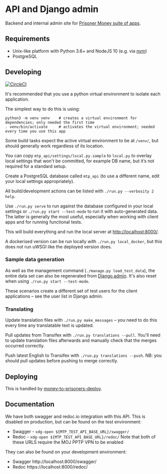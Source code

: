 # API and Django admin

Backend and internal admin site for [Prisoner Money suite of apps](https://github.com/ministryofjustice/money-to-prisoners).

## Requirements

- Unix-like platform with Python 3.6+ and NodeJS 10 (e.g. via [nvm](https://github.com/nvm-sh/nvm#nvmrc))
- PostgreSQL

## Developing

[![CircleCI](https://circleci.com/gh/ministryofjustice/money-to-prisoners-api.svg?style=svg)](https://circleci.com/gh/ministryofjustice/money-to-prisoners-api)

It's recommended that you use a python virtual environment to isolate each application.

The simplest way to do this is using:

```shell script
python3 -m venv venv    # creates a virtual environment for dependencies; only needed the first time
. venv/bin/activate     # activates the virtual environment; needed every time you use this app
```

Some build tasks expect the active virtual environment to be at `/venv/`, but should generally work regardless of
its location.

You can copy `mtp_api/settings/local.py.sample` to `local.py` to overlay local settings that won't be committed,
for example DB name, but it’s not required for a standard setup.

Create a PostgreSQL database called `mtp_api` (to use a different name, edit your local settings appropriately).

All build/development actions can be listed with `./run.py --verbosity 2 help`.

Use `./run.py serve` to run against the database configured in your local settings
or `./run.py start --test-mode` to run it with auto-generated data.
The latter is generally the most useful, especially when working with client apps and for running functional tests.

This will build everything and run the local server at [http://localhost:8000/](http://localhost:8000/).

A dockerised version can be run locally with `./run.py local_docker`,
but this does not run uWSGI like the deployed version does.

### Sample data generation

As well as the management command (`./manage.py load_test_data`), the entire data set can also be regenerated
from [Django admin](http://localhost:8000/admin/recreate-test-data/).
It's also reset when using `./run.py start --test-mode`.

These scenarios create a different set of test users for the client applications – see the user list in Django admin.

### Translating

Update translation files with `./run.py make_messages` – you need to do this every time any translatable text is updated.

Pull updates from Transifex with `./run.py translations --pull`.
You'll need to update translation files afterwards and manually check that the merges occurred correctly.

Push latest English to Transifex with `./run.py translations --push`.
NB: you should pull updates before pushing to merge correctly.

## Deploying

This is handled by [money-to-prisoners-deploy](https://github.com/ministryofjustice/money-to-prisoners-deploy/).

## Documentation

We have both swagger and redoc.io integration with this API. This is disabled on production, but can be found on the test environment:
* Swagger - `xdg-open ${MTP_TEST_API_BASE_URL}/swagger/`
* Redoc - `xdg-open ${MTP_TEST_API_BASE_URL}/redoc/`
Note that both of these URLS require the MOJ PPTP VPN to be enabled

They can also be found on your development environment:
* Swagger http://localhost:8000/swagger/
* Redoc https://localhost:8000/redoc/

